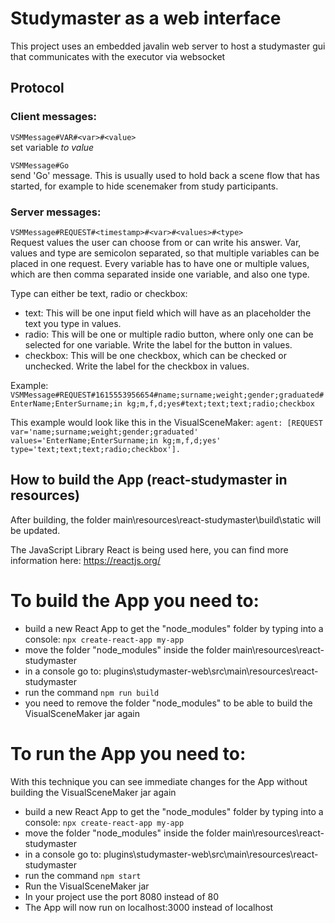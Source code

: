 # Studymaster as a web interface 
This project uses an embedded javalin web server to host a studymaster gui that 
communicates with the executor via websocket

## Protocol
### Client messages:
```VSMMessage#VAR#<var>#<value>```  
set variable <var> to value <value>

```VSMMessage#Go```  
send 'Go' message. This is usually used to hold back a scene flow that has started,
for example to hide scenemaker from study participants.

### Server messages:
```VSMMessage#REQUEST#<timestamp>#<var>#<values>#<type>```  
Request values the user can choose from or can write his answer.
Var, values and type are semicolon separated, so that multiple variables can be placed in one request. 
Every variable has to have one or multiple values, which are then comma separated inside one variable, and also one type.

Type can either be text, radio or checkbox:
* text: This will be one input field which will have as an placeholder the text you type in values.
* radio: This will be one or multiple radio button, where only one can be selected for one variable. Write the label for the button in values.
* checkbox: This will be one checkbox, which can be checked or unchecked. Write the label for the checkbox in values.


Example:
```VSMMessage#REQUEST#1615553956654#name;surname;weight;gender;graduated#EnterName;EnterSurname;in kg;m,f,d;yes#text;text;text;radio;checkbox```

This example would look like this in the VisualSceneMaker:
```agent: [REQUEST var='name;surname;weight;gender;graduated' values='EnterName;EnterSurname;in kg;m,f,d;yes' type='text;text;text;radio;checkbox'].```

## How to build the App (react-studymaster in resources)
After building, the folder main\resources\react-studymaster\build\static will be updated.

The JavaScript Library React is being used here, you can find more information here: https://reactjs.org/

# To build the App you need to:
* build a new React App to get the "node_modules" folder by typing into a console: ```npx create-react-app my-app```
* move the folder "node_modules" inside the folder main\resources\react-studymaster
* in a console go to: plugins\studymaster-web\src\main\resources\react-studymaster
* run the command ```npm run build```
* you need to remove the folder "node_modules" to be able to build the VisualSceneMaker jar again

# To run the App you need to:
With this technique you can see immediate changes for the App without building the VisualSceneMaker jar again
* build a new React App to get the "node_modules" folder by typing into a console: ```npx create-react-app my-app```
* move the folder "node_modules" inside the folder main\resources\react-studymaster
* in a console go to: plugins\studymaster-web\src\main\resources\react-studymaster
* run the command ```npm start```
* Run the VisualSceneMaker jar
* In your project use the port 8080 instead of 80
* The App will now run on localhost:3000 instead of localhost
